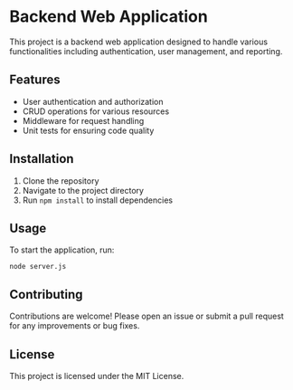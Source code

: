 # Backend Web Application

This project is a backend web application designed to handle various functionalities including authentication, user management, and reporting.

## Features

- User authentication and authorization
- CRUD operations for various resources
- Middleware for request handling
- Unit tests for ensuring code quality

## Installation

1. Clone the repository
2. Navigate to the project directory
3. Run `npm install` to install dependencies

## Usage

To start the application, run:

```
node server.js
```

## Contributing

Contributions are welcome! Please open an issue or submit a pull request for any improvements or bug fixes.

## License

This project is licensed under the MIT License.